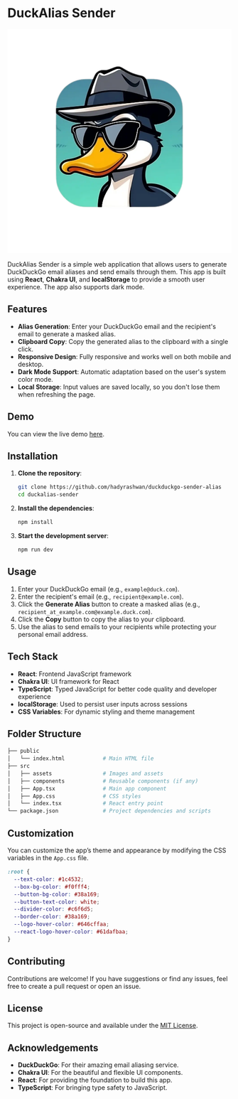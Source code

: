 # DuckAlias Sender

![DuckDuckGo Logo](./src/assets/DuckAlias_sender_512x512-removebg-preview-transformed.webp)

DuckAlias Sender is a simple web application that allows users to generate DuckDuckGo email aliases and send emails through them. This app is built using **React**, **Chakra UI**, and **localStorage** to provide a smooth user experience. The app also supports dark mode.

## Features

- **Alias Generation**: Enter your DuckDuckGo email and the recipient's email to generate a masked alias.
- **Clipboard Copy**: Copy the generated alias to the clipboard with a single click.
- **Responsive Design**: Fully responsive and works well on both mobile and desktop.
- **Dark Mode Support**: Automatic adaptation based on the user's system color mode.
- **Local Storage**: Input values are saved locally, so you don't lose them when refreshing the page.

## Demo

You can view the live demo [here](https://duckduckgo-sender-alias.pages.dev/).

## Installation

1. **Clone the repository**:

   ```bash
   git clone https://github.com/hadyrashwan/duckduckgo-sender-alias
   cd duckalias-sender
   ```

2. **Install the dependencies**:

   ```bash
   npm install
   ```

3. **Start the development server**:

   ```bash
   npm run dev
   ```

## Usage

1. Enter your DuckDuckGo email (e.g., `example@duck.com`).
2. Enter the recipient's email (e.g., `recipient@example.com`).
3. Click the **Generate Alias** button to create a masked alias (e.g., `recipient_at_example.com@example.duck.com`).
4. Click the **Copy** button to copy the alias to your clipboard.
5. Use the alias to send emails to your recipients while protecting your personal email address.

## Tech Stack

- **React**: Frontend JavaScript framework
- **Chakra UI**: UI framework for React
- **TypeScript**: Typed JavaScript for better code quality and developer experience
- **localStorage**: Used to persist user inputs across sessions
- **CSS Variables**: For dynamic styling and theme management

## Folder Structure

```bash
├── public
│   └── index.html            # Main HTML file
├── src
│   ├── assets                # Images and assets
│   ├── components            # Reusable components (if any)
│   ├── App.tsx               # Main app component
│   ├── App.css               # CSS styles
│   └── index.tsx             # React entry point
└── package.json              # Project dependencies and scripts
```

## Customization

You can customize the app’s theme and appearance by modifying the CSS variables in the `App.css` file.

```css
:root {
  --text-color: #1c4532;
  --box-bg-color: #f0fff4;
  --button-bg-color: #38a169;
  --button-text-color: white;
  --divider-color: #c6f6d5;
  --border-color: #38a169;
  --logo-hover-color: #646cffaa;
  --react-logo-hover-color: #61dafbaa;
}
```

## Contributing

Contributions are welcome! If you have suggestions or find any issues, feel free to create a pull request or open an issue.

## License

This project is open-source and available under the [MIT License](LICENSE).

## Acknowledgements

- **DuckDuckGo**: For their amazing email aliasing service.
- **Chakra UI**: For the beautiful and flexible UI components.
- **React**: For providing the foundation to build this app.
- **TypeScript**: For bringing type safety to JavaScript.
